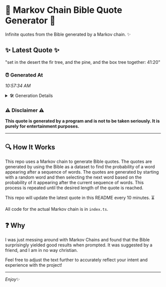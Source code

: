 # 📖 Markov Chain Bible Quote Generator 📖

Infinite quotes from the Bible generated by a Markov chain. ✨

## ✨ Latest Quote ✨
"set in the desert the fir tree, and the pine, and the box tree together: 41:20"

### ⏰ Generated At
*10:57:34 AM*

<details>
    <summary>🛠️ Generation Details</summary>
    <p>
        <strong>🌱 Seed:</strong> set<br>
        <strong>🔄 Iterations:</strong> 15<br>
        <strong>📜 Context History:</strong><br>[ set ]: in<br>[ set, in ]: the<br>[ set, in, the ]: desert<br>[ set, in, the, desert ]: the<br>[ set, in, the, desert, the ]: fir<br>[ set, in, the, desert, the, fir ]: tree,<br>[ in, the, desert, the, fir, tree, ]: and<br>[ the, desert, the, fir, tree,, and ]: the<br>[ desert, the, fir, tree,, and, the ]: pine,<br>[ the, fir, tree,, and, the, pine, ]: and<br>[ fir, tree,, and, the, pine,, and ]: the<br>[ tree,, and, the, pine,, and, the ]: box<br>[ and, the, pine,, and, the, box ]: tree<br>[ the, pine,, and, the, box, tree ]: together:<br>[ pine,, and, the, box, tree, together: ]: 41:20<br>
    </p>
</details>

### ⚠️ Disclaimer ⚠️
**This quote is generated by a program and is not to be taken seriously. It is purely for entertainment purposes.**

---

## 🔍 How It Works

This repo uses a Markov chain to generate Bible quotes. The quotes are generated by using the Bible as a dataset to find the probability of a word appearing after a sequence of words. The quotes are generated by starting with a random word and then selecting the next word based on the probability of it appearing after the current sequence of words. This process is repeated until the desired length of the quote is reached.

This repo will update the latest quote in this README every 10 minutes. ⏳

All code for the actual Markov chain is in `index.ts`.

## ❓ Why

I was just messing around with Markov Chains and found that the Bible surprisingly yielded good results when prompted. 
It was suggested by a friend, and I am in no way christian.

Feel free to adjust the text further to accurately reflect your intent and experience with the project!

---

*Enjoy*✨
